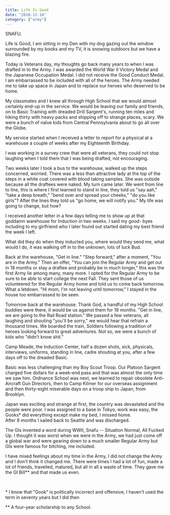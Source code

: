 ```yaml
---
title: Life Is Good
date: "2018-11-14"
category: ["army"]
---
```


SNAFU.

Life is Good, I am sitting in my Den with my dog gazing out the window surrounded by my books and my TV, it is snowing outdoors but we have a blazing fire.

Today is Veterans day, my thoughts go back many years to when I was drafted in to the Army.  I was awarded the World War II Victory Medal and the Japanese Occupation Medal. I did not receive the Good Conduct Medal.  I am embarrassed to be included with all of the heroes.  The Army needed me to take up space in Japan and to replace our heroes who deserved to be home.

My classmates and I knew all through High School that we would almost certainly end-up in the service.   We would be leaving our family and friends, on to Basic Training with dreaded Drill Sargent's, running ten miles and hiking thirty with heavy packs and shipping off to strange places, scary.  We were a bunch of naïve kids from Central Pennsylvania about to go all over the Globe.  

My service started when I received a letter to report for a physical at a warehouse a couple of weeks after my Eighteenth Birthday.  

I was working in a survey crew that were all veterans, they could not stop laughing when I told them that I was being drafted, not encouraging.

Two weeks later I took a bus to the warehouse, walked up the steps concerned, worried.  There was a less than attractive lady at the top of the steps in a white coat covered with blood taking samples.  She was outside because all the draftees were naked.  My turn came later.  We went from line to line, this is where I first learned to stand in line, they told us "say aah," "take a deep breath," "bend over and spread your cheeks," "do you like girls"?  After the lines they told us "go home, we will notify you."  My life was going to change, but how?

I received another letter in a few days telling me to show up at that goddamn warehouse for Induction in two weeks.  I said my good- byes including to my girlfriend who I later found out started dating my best friend the week I left.

What did they do when they inducted you, where would they send me, what would I do, it was walking off in to the unknown, lots of luck Bud.

Back at the warehouse, "Get in line." "Step forward," after a moment, "You are in the Army."  Then an offer, "You can join the Regular Army and get out in 18 months or stay a draftee and probably be in much longer," this was the first Army lie among many, many more.  I opted for the Regular Army to be sure to be able to start college the next Fall.  They sent those of us volunteered for the Regular Army home and told us to come back tomorrow.  What a letdown. "Hi mom, I'm not leaving until tomorrow," I stayed in the house too embarrassed to be seen.

Tomorrow back at the warehouse.  Thank God, a handful of my High School buddies were there, it would be us against them for 18 months.  "Get in line, we are going to the Rail Road station."  We passed a few veterans, all laughing and shouting "you'll be sorry," we would hear that refrain a thousand times.  We boarded the train, Soldiers following a tradition of heroes looking forward to great adventures.  Not so, we were a bunch of kids who "didn't know shit."  

Camp Meade, the Induction Center, half a dozen shots, sick, physicals, interviews, uniforms, standing in line, cadre shouting at you, after a few days off to the dreaded Basic.  

Basic was less challenging than my Boy Scout Troop. Our Platoon Sargent charged five dollars for a week-end pass and that was almost the only time we saw him. Ordnance School was next, we learned to repair obsolete Anti-Aircraft Gun Directors, then to Camp Kilmer for our overseas assignment and then thirty-eight miserable days on a troop ship to Japan, from Brooklyn.

Japan was exciting and strange at first, the country was devastated and the people were poor. I was assigned to a base in Tokyo, work was easy, the Gooks\* did everything except make my bed, I missed home.   
After 8 months I sailed back to Seattle and was discharged.

The GIs invented a word during WWII, Snafu -- Situation Normal, All Fucked Up.  I thought it was worst when we were in the Army, we had just come off a global war and were gearing down to a much smaller Regular Army but GIs were famous for bitching, me included.

I have mixed feelings about my time in the Army, I did not change the Army and I don't think it changed me.  There were times I had a lot of fun, made a lot of friends, travelled, matured, but all in all a waste of time. They gave me the GI Bill\*\* and that made us even.

<br/>  

\* I know that "Gook" is politically incorrect and offensive, I haven't used the term in seventy years but I did then<br/>

\*\* A four-year scholarship to any School.
